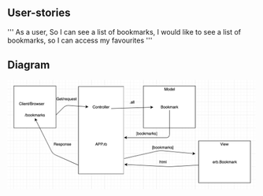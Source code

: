 ## User-stories

'''
As a user,
So I can see a list of bookmarks,
I would like to see a list of bookmarks, so I can access my favourites
'''

## Diagram
![Bookmark Manager domain model](./lib/Public/diagram.png)
